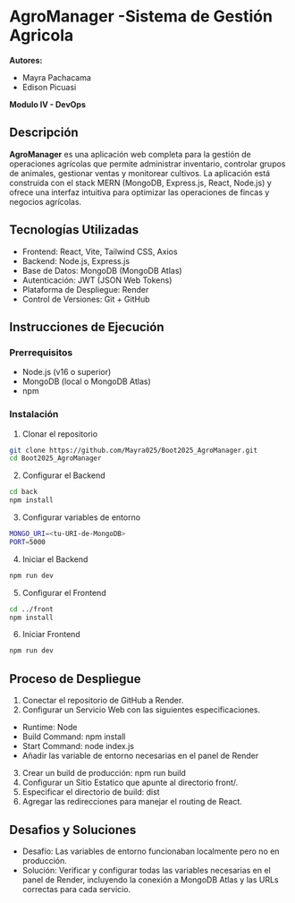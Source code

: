 # AgroManager -Sistema de Gestión Agricola
**Autores:**
  - Mayra Pachacama
  - Edison Picuasi

**Modulo IV - DevOps**
## Descripción
**AgroManager** es una aplicación web completa para la gestión de operaciones agrícolas que permite administrar inventario, controlar grupos de animales, gestionar ventas y monitorear cultivos. La aplicación está construida con el stack MERN (MongoDB, Express.js, React, Node.js) y ofrece una interfaz intuitiva para optimizar las operaciones de fincas y negocios agrícolas.
## Tecnologías Utilizadas
  - Frontend: React, Vite, Tailwind CSS, Axios
  - Backend: Node.js, Express.js
  - Base de Datos: MongoDB (MongoDB Atlas)
  - Autenticación: JWT (JSON Web Tokens)
  - Plataforma de Despliegue: Render
  - Control de Versiones: Git + GitHub
## Instrucciones de Ejecución
### Prerrequisitos
  - Node.js (v16 o superior)
  - MongoDB (local o MongoDB Atlas)
  - npm
### Instalación
1. Clonar el repositorio
```bash
git clone https://github.com/Mayra025/Boot2025_AgroManager.git
cd Boot2025_AgroManager
```
2. Configurar el Backend
```bash
cd back
npm install
```
3. Configurar variables de entorno
```bash
MONGO_URI=<tu-URI-de-MongoDB>
PORT=5000
```
4. Iniciar el Backend
```bash
npm run dev
```
5. Configurar el Frontend
```bash
cd ../front
npm install
```
6. Iniciar Frontend
```bash
npm run dev
```
## Proceso de Despliegue
1. Conectar el repositorio de GitHub a Render.
2. Configurar un Servicio Web con las siguientes especificaciones.
  - Runtime: Node
  - Build Command: npm install
  - Start Command: node index.js
  - Añadir las variable de entorno necesarias en el panel de Render
3. Crear un build de producción: npm run build
4. Configurar un Sitio Estatico que apunte al directorio front/.
5. Especificar el directorio de build: dist
6. Agregar las redirecciones para manejar el routing de React.
## Desafios y Soluciones
- Desafío: Las variables de entorno funcionaban localmente pero no en producción.
- Solución: Verificar y configurar todas las variables necesarias en el panel de Render, incluyendo la conexión a MongoDB Atlas y las URLs correctas para cada servicio.
